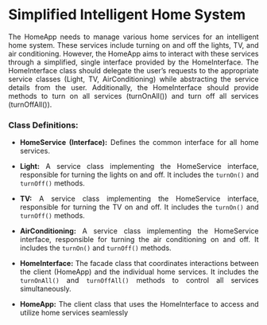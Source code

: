 # Simplified Intelligent Home System

<div align="justify">The HomeApp needs to manage various home services for an intelligent home system. These services include turning on and off the lights, TV, and air conditioning. However, the HomeApp aims to interact with these services through a simplified, single interface provided by the HomeInterface. The HomeInterface class should delegate the user’s requests to the appropriate service classes (Light, TV, AirConditioning) while abstracting the service details from the user. Additionally, the HomeInterface should provide methods to turn on all services (turnOnAll()) and turn off all services (turnOffAll()).

### **Class Definitions:**

- **HomeService (Interface):** Defines the common interface for all home services.

- **Light:** A service class implementing the HomeService interface, responsible for turning the lights on and off. It includes the `turnOn()` and `turnOff()` methods.

- **TV:** A service class implementing the HomeService interface, responsible for turning the TV on and off. It includes the `turnOn()` and `turnOff()` methods.

- **AirConditioning:** A service class implementing the HomeService interface, responsible for turning the air conditioning on and off. It includes the `turnOn()` and `turnOff()` methods.

- **HomeInterface:** The facade class that coordinates interactions between the client (HomeApp) and the individual home services. It includes the `turnOnAll()` and `turnOffAll()` methods to control all services simultaneously.

- **HomeApp:** The client class that uses the HomeInterface to access and utilize home services seamlessly
